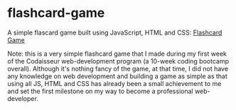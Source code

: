 # flashcard-game
A simple flascard game built using JavaScript, HTML and CSS: [Flashcard Game](https://flashcard-hoan.netlify.com)

Note: this is a very simple flashcard game that I made during my first week of the Codaisseur web-development program (a 10-week coding bootcamp overall). Although it's nothing fancy of the game, at that time, I did not have any knowledge on web development and building a game as simple as that using all JS, HTML and CSS has already been a small achievement to me and set the first milestone on my way to become a professional web-developer.
